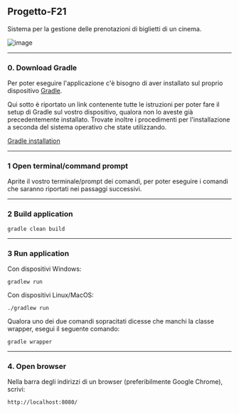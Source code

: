 ## Progetto-F21

Sistema per la gestione delle prenotazioni di biglietti di un cinema.

![image](https://user-images.githubusercontent.com/80333091/113708434-81895080-96e1-11eb-85db-60251d9deaf9.png)


***

### 0. Download Gradle

Per poter eseguire l'applicazione c'è bisogno di aver installato sul proprio dispositivo [Gradle](https://it.wikipedia.org/wiki/Gradle).

Qui sotto è riportato un link contenente tutte le istruzioni per poter fare il setup di Gradle sul vostro dispositivo, qualora non lo aveste già precedentemente installato.
Trovate inoltre i procedimenti per l'installazione a seconda del sistema operativo che state utilizzando.

[Gradle installation](https://gradle.org/install/)


***

### 1 Open terminal/command prompt

Aprite il vostro terminale/prompt dei comandi, per poter eseguire i comandi che saranno riportati nei passaggi successivi.


***

### 2 Build application

```
gradle clean build
```


***

### 3 Run application

Con dispositivi Windows:

```
gradlew run
```

Con dispositivi Linux/MacOS: 

```
./gradlew run
```

Qualora uno dei due comandi sopracitati dicesse che manchi la classe wrapper, esegui il seguente comando:

```
gradle wrapper
```


***
### 4. Open browser
Nella barra degli indirizzi di un browser (preferibilmente Google Chrome), scrivi: 

 `http://localhost:8080/`

